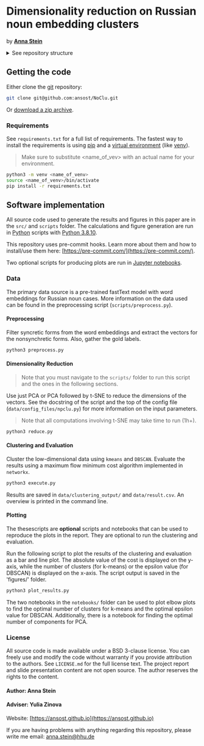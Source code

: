 # Dimensionality reduction on Russian noun embedding clusters

by [**Anna Stein**](https://ansost.github.io)

<details>
<summary>See repository structure</summary>

```bash
.
├── LICENSE
├── README.md
├── REQUIREMENTS.txt
├── src
├── scripts
├── data
├── figures
.
```

</details>

## Getting the code

Either clone the [git](https://git-scm.com/) repository:

```sh
git clone git@github.com:ansost/NoClu.git
```

Or [download a zip archive](https://github.com/ansost/NoClu/archive/refs/heads/main.zip).

### Requirements

See `requirements.txt` for a full list of requirements.
The fastest way to install the requirements is using [pip](https://packaging.python.org/en/latest/tutorials/installing-packages/#use-pip-for-installing) and a [virtual environment](https://docs.python.org/3/tutorial/venv.html) (like [venv](https://docs.python.org/3/library/venv.html)).
> Make sure to substitute <name_of_vev> with an actual name for your environment.

```sh
python3 -m venv <name_of_venv>
source <name_of_venv>/bin/activate
pip install -r requirements.txt
```

## Software implementation

All source code used to generate the results and figures in this paper are in the `src/` and `scripts` folder.
The calculations and figure generation are run in [Python](https://www.python.org/) scripts with [Python 3.8.10](https://www.python.org/downloads/release/python-3810/).

This repository uses pre-commit hooks. Learn more about them and how to install/use them here: [https://pre-commit.com/](https://pre-commit.com/).

Two optional scripts for producing plots are run in [Jupyter notebooks](https://jupyter.org/).

### Data

The primary data source is a pre-trained fastText model with word embeddings for Russian noun cases.
More information on the data used can be found in the preprocessing script (`scripts/preprocess.py`).

#### Preprocessing

Filter syncretic forms from the word embeddings and extract the vectors for the nonsynchretic forms. Also, gather the gold labels.

```sh
python3 preprocess.py
```

#### Dimensionality Reduction

> Note that you must navigate to the `scripts/` folder to run this script and the ones in the following sections.

Use just PCA or PCA followed by t-SNE to reduce the dimensions of the vectors. See the docstring of the script and the top of the config file (`data/config_files/npclu.py`) for more information on the input parameters.
> Note that all computations involving t-SNE may take time to run (1h+).

```sh
python3 reduce.py
```

#### Clustering and Evaluation

Cluster the low-dimensional data using `kmeans` and `DBSCAN`. Evaluate the results using a maximum flow minimum cost algorithm implemented in `networkx`.

```sh
python3 execute.py
```

Results are saved in `data/clustering_output/` and `data/result.csv`. An overview is printed in the command line.

#### Plotting

The thesescripts are **optional** scripts and notebooks that can be used to reproduce the plots in the report. They are optional to run the clustering and evaluation.

Run the following script to plot the results of the clustering and evaluation as a bar and line plot. The absolute value of the cost is displayed on the y-axis, while the number of clusters (for k-means) or the epsilon value (for DBSCAN) is displayed on the x-axis. The script output is saved in the 'figures/' folder.

```sh
python3 plot_results.py
```

The two notebooks in the `notebooks/` folder can be used to plot elbow plots to find the optimal number of clusters for k-means and the optimal epsilon value for DBSCAN. Additionally, there is a notebook for finding the optimal number of components for PCA.

### License

All source code is made available under a BSD 3-clause license. You can freely use and modify the code without warranty if you provide attribution to the authors. See `LICENSE.md` for the full license text.
The project report and slide presentation content are not open source. The author reserves the rights to the content.

#### Author: **Anna Stein**

#### Adviser: Yulia Zinova

Website: [https://ansost.github.io](https://ansost.github.io)

If you are having problems with anything regarding this repository, please write me email: [anna.stein@hhu.de](mailto:anna.stein@hhu.de)

